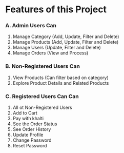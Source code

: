 # Features of this Project

### A. Admin Users Can
1. Manage Category (Add, Update, Filter and Delete)
2. Manage Products (Add, Update, Filter and Delete)
3. Manage Users (Update, Filter and Delete)
4. Manage Orders (View and Process)

### B. Non-Registered Users Can
1. View Products (Can filter based on category)
2. Explore Product Details and Related Products


### C. Registered Users Can Can
1. All ot Non-Registered Users
2. Add to Cart
3. Pay with khalti 
4. See the Order Status
5. See Order History
6. Update Profile 
7. Change Password
8. Reset Password

